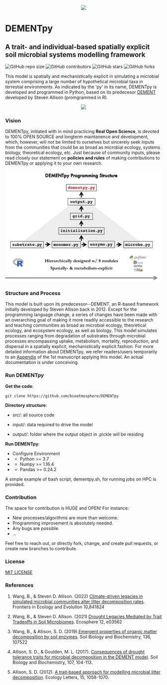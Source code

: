 <!-- <p align="center"> <font size="6"> <b> DEMENTpy </b> </font> </p> -->

<!-- ![alt text](documentation/animations/bacteria.gif "Bacterial Taxon Dynamics"){ width=30% } ![alt text](documentation/animations/fungi.gif "Fungal Taxon Dynamics"){ width=30% } [alt text](documentation/animations/cellulose.gif "Cellulose Dynamics"){ width=30% } -->

<!--
<p align="center">
<img src="documentation/animations/bacteria.gif" width="256" title="Bacterial Taxon Dynamics"> <img src="documentation/animations/fungi.gif" width="256" title="Fungal Taxon Dynamics"> <img src="documentation/animations/cellulose.gif" width="256" title="Cellulose Dynamics">
</p>
-->

<p align='center'> <img src="documentation/animations/DEMENTpy_animation.gif"> </p>

# DEMENTpy
## A trait- and individual-based spatially explicit soil microbial systems modelling framework

<!--
<span style="color: red;"> [**NOTE: still under active development without any formal release of any version !!!**; if interested, feel free to reach out to me via any media] </span>
-->

![GitHub repo size](https://img.shields.io/github/repo-size/bioatmosphere/DEMENTpy)
![GitHub contributors](https://img.shields.io/github/contributors/bioatmosphere/DEMENTpy)
![GitHub stars](https://img.shields.io/github/stars/bioatmosphere/DEMENTpy?style=social)
![GitHub forks](https://img.shields.io/github/forks/bioatmosphere/DEMENTpy?style=social)
<!--![Twitter Follow](https://img.shields.io/twitter/follow/bioatmo_sphere?style=social)-->

This model is spatially and mechanistically explicit in simulating a microbial system comprising a large number of hypothetical microbial taxa in terrestial environments. As indicated by the 'py' in its name, DEMENTpy is developed and programmed in Python, based on its predecesor [DEMENT](https://github.com/stevenallison/DEMENT) developed by Steven Allison (promgrammed in R).

<p align='center'> <img src="documentation/figures/DEMENTpy_conceptual_structure.jpg"> </p>

### Vision

DEMENTpy, initiated with in mind practicing **Real Open Science**, is devoted to 100% OPEN SOURCE and longterm maintanence and development, which, however, will not be limited to ourselves but sincerely seek inputs from the communities that could be as broad as microbial ecology, systems biology, theoretical ecology, etc. Just because of community inputs, please read closely our statement on **policies and rules** of making contributions to DEMENTpy or applying it to your own research.

<p align='center'> <img src="documentation/figures/DEMENTpy_programming_structure.png"> </p>

### Structure and Process

This model is built upon its predecessor--DEMENT, an R-based framework initially developed by Steven Allison back in 2012. Except for the programming language change, a series of changes have been made with an overarching goal of making it more readily accessible to the research and teaching communities as broad as microbial ecology, theoretical ecology, and ecosystem ecology, as well as biology. This model simulates processes ranging from degradation of substrates through microbial processes encompassing uptake, metabolism, mortality, reproduction, and dispersal in a spatially explicit, mechanistically explicit fashion. For more detailed information about DEMENTpy, we refer readers/users temporarily to an [Appendix](https://github.com/bioatmosphere/microbiome-drought-legacy/tree/master/writing) of the 1st manuscript applying this model. An actual documentation is under conceiving.


### Run DEMENTpy

**Get the code**:
```shell
git clone https://github.com/bioatmosphere/DEMENTpy
```

**Directory structure**:

- src/: all source code

- input/: data required to drive the model

- output/: folder where the output object in .pickle will be residing

**Run DEMENTpy**:

- Configure Environment
- - Python >= 3.7
- - Numpy >= 1.16.4
- - Pandas >= 0.24.2

A simple example of bash script, dementpy.sh, for running jobs on HPC is provided.

### Contribution

The space for contribution is HUGE and OPEN! For instance:

- New processes/algorithms are more than welcome. 
- Programming improvement is absolutely needed.
- Any bugs are possible.
- ...

Feel free to reach out, or directly fork, change, and create pull requests, or create new branches to contribute.

### License

[MIT LICENSE](https://github.com/bioatmosphere/DEMENTpy/blob/master/LICENSE)

### References

1. Wang, B., & Steven D. Allison. (2022) [Climate-driven legacies in simulated microbial communities alter litter decomposition rates](https://www.frontiersin.org/articles/10.3389/fevo.2022.841824). Frontiers in Ecology and Evolution 10,841824

2. Wang, B., & Steven D. Allison. (2021) [Drought Legacies Mediated by Trait Tradeoffs in Soil Microbiomes]( https://doi.org/10.1002/ecs2.3562). Ecosphere 12, e03562

3. Wang, B., & Allison, S. D. (2019).[Emergent properties of organic matter decomposition by soil enzymes](https://doi.org/10.1016/j.soilbio.2019.107522). Soil Biology and Biochemistry, 136, 107522

4. Allison, S. D., & Goulden, M. L. (2017). [Consequences of drought tolerance traits for microbial decomposition in the DEMENT model](https://doi.org/10.1016/j.soilbio.2017.01.001). Soil Biology and Biochemistry, 107, 104-113.

5. Allison, S. D. (2012). [A trait‐based approach for modelling microbial litter decomposition](https://doi.org/10.1111/j.1461-0248.2012.01807.x). Ecology Letters, 15, 1058-1070. 
